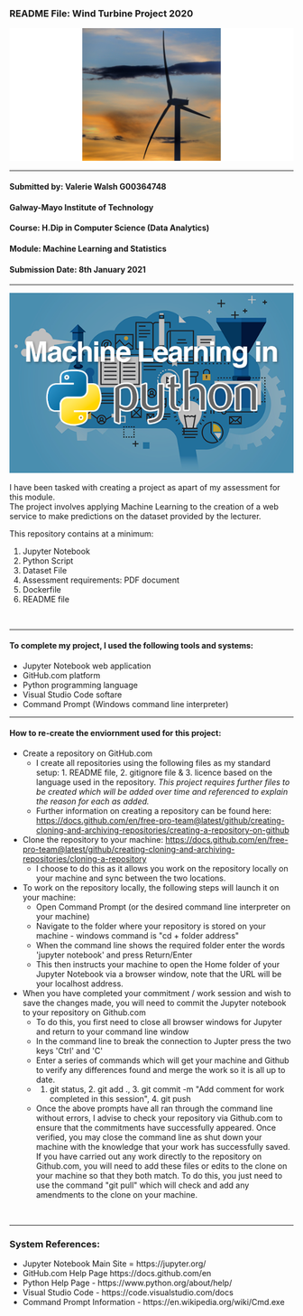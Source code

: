 ### README File: Wind Turbine Project 2020

![Wind_turbine](wind_turbine.jpeg)

---------

#### Submitted by: Valerie Walsh G00364748
#### Galway-Mayo Institute of Technology
#### Course: H.Dip in Computer Science (Data Analytics)
#### Module: Machine Learning and Statistics 
#### Submission Date: 8th January 2021 

---------

![Machine_Learning_image](python.png)


I have been tasked with creating a project as apart of my assessment for this module. <br>
The project involves applying Machine Learning to the creation of a web service to make predictions on the dataset provided by the lecturer. <br>

This repository contains at a minimum:

<ol>
  <li>Jupyter Notebook</li>
  <li>Python Script</li>
  <li>Dataset File</li>
  <li>Assessment requirements: PDF document</li>
  <li>Dockerfile</li>
  <li>README file</li>
</ol>

<br>

***

#### To complete my project, I used the following tools and systems:
<ul>
  <li>Jupyter Notebook web application</li>
  <li>GitHub.com platform</li>
  <li>Python programming language</li>
  <li>Visual Studio Code softare</li>
  <li>Command Prompt (Windows command line interpreter)</li>
</ul>

***

#### How to re-create the enviornment used for this project:
- Create a repository on GitHub.com
  * I create all repositories using the following files as my standard setup: 1. README file, 2. gitignore file & 3. licence based on the language used in the repository. <i>This project requires further files to be created which will be added over time and referenced to explain the reason for each as added.</i>
  * Further information on creating a repository can be found here: https://docs.github.com/en/free-pro-team@latest/github/creating-cloning-and-archiving-repositories/creating-a-repository-on-github
- Clone the repository to your machine: https://docs.github.com/en/free-pro-team@latest/github/creating-cloning-and-archiving-repositories/cloning-a-repository
  * I choose to do this as it allows you work on the repository locally on your machine and sync between the two locations.
- To work on the repository locally, the following steps will launch it on your machine:
  * Open Command Prompt (or the desired command line interpreter on your machine)
  * Navigate to the folder where your repository is stored on your machine - windows command is "cd + folder address"
  * When the command line shows the required folder enter the words 'jupyter notebook' and press Return/Enter
  * This then instructs your machine to open the Home folder of your Jupyter Notebook via a browser window, note that the URL will be your localhost address.
- When you have completed your commitment / work session and wish to save the changes made, you will need to commit the Jupyter notebook to your repository on Github.com
  * To do this, you first need to close all browser windows for Jupyter and return to your command line window
  * In the command line to break the connection to Jupter press the two keys 'Ctrl' and 'C'
  * Enter a series of commands which will get your machine and Github to verify any differences found and merge the work so it is all up to date. 
  * 1. git status, 2. git add ., 3. git commit -m "Add comment for work completed in this session", 4. git push
  * Once the above prompts have all ran through the command line without errors, I advise to check your repository via Github.com to ensure that the commitments have successfully appeared. Once verified, you may close the command line as shut down your machine with the knowledge that your work has successfully saved. If you have carried out any work directly to the repository on Github.com, you will need to add these files or edits to the clone on your machine so that they both match. To do this, you just need to use the command "git pull" which will check and add any amendments to the clone on your machine. 

<br>

***
 
### System References:
<ul>
  <li>Jupyter Notebook Main Site = https://jupyter.org/ </li>
  <li>GitHub.com Help Page https://docs.github.com/en</li>
  <li>Python Help Page - https://www.python.org/about/help/</li>
  <li>Visual Studio Code - https://code.visualstudio.com/docs</li>
  <li>Command Prompt Information - https://en.wikipedia.org/wiki/Cmd.exe </li>
</ul>
